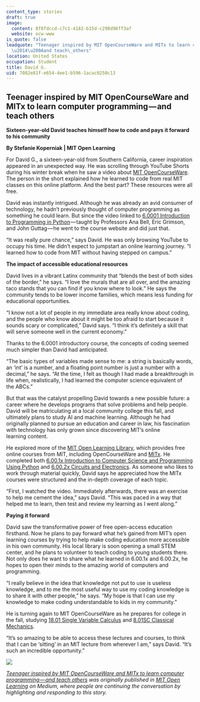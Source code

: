```yaml
---
content_type: stories
draft: true
image:
  content: 8f8fdccd-c7c1-4182-b15d-c298d96ff3af
  website: ocw-www
is_quote: false
leadquote: "Teenager inspired by MIT OpenCourseWare and MITx to learn computer programming\u200A\
  \u2014\u200Aand teach\_others"
location: United States
occupation: Student
title: David G.
uid: 7082e81f-e654-4ee1-b596-1acac0250c13
---
```

## Teenager inspired by MIT OpenCourseWare and MITx to learn computer programming — and teach others

**Sixteen-year-old David teaches himself how to code and pays it forward to his community**

**By Stefanie Koperniak | MIT Open Learning**

For David G., a sixteen-year-old from Southern California, career inspiration appeared in an unexpected way. He was scrolling through YouTube Shorts during his winter break when he saw a video about [MIT OpenCourseWare](https://ocw.mit.edu/). The person in the short explained how he learned to code from real MIT classes on this online platform. And the best part? These resources were all free.

David was instantly intrigued. Although he was already an avid consumer of technology, he hadn’t previously thought of computer programming as something he could learn. But since the video linked to [6.0001 Introduction to Programming in Python](https://ocw.mit.edu/courses/6-0001-introduction-to-computer-science-and-programming-in-python-fall-2016/) — taught by Professors Ana Bell, Eric Grimson, and John Guttag — he went to the course website and did just that.

“It was really pure chance,” says David. He was only browsing YouTube to occupy his time. He didn’t expect to jumpstart an online learning journey. “I learned how to code from MIT without having stepped on campus.”

**The impact of accessible educational resources**

David lives in a vibrant Latinx community that “blends the best of both sides of the border,” he says. “I love the murals that are all over, and the amazing taco stands that you can find if you know where to look.” He says the community tends to be lower income families, which means less funding for educational opportunities.

“I know not a lot of people in my immediate area really know about coding, and the people who know about it might be too afraid to start because it sounds scary or complicated,” David says. “I think it’s definitely a skill that will serve someone well in the current economy.”

Thanks to the 6.0001 introductory course, the concepts of coding seemed much simpler than David had anticipated.

“The basic types of variables made sense to me: a string is basically words, an ‘int’ is a number, and a floating point number is just a number with a decimal,” he says. “At the time, I felt as though I had made a breakthrough in life when, realistically, I had learned the computer science equivalent of the ABCs.”

But that was the catalyst propelling David towards a new possible future: a career where he develops programs that solve problems and help people. David will be matriculating at a local community college this fall, and ultimately plans to study AI and machine learning. Although he had originally planned to pursue an education and career in law, his fascination with technology has only grown since discovering MIT’s online learning content.

He explored more of the [MIT Open Learning Library,](https://openlearning.mit.edu/courses-programs/open-learning-library) which provides free online courses from MIT, including OpenCourseWare and [MITx](https://openlearning.mit.edu/courses-programs/mitx-courses). He completed both [6.00.1x Introduction to Computer Science and Programming Using Python](https://www.edx.org/course/introduction-to-computer-science-and-programming-7) and [6.00.2x Circuits and Electronics](https://www.edx.org/xseries/mitx-circuits-and-electronics). As someone who likes to work through material quickly, David says he appreciated how the MITx courses were structured and the in-depth coverage of each topic.

“First, I watched the video. Immediately afterwards, there was an exercise to help me cement the idea,” says David. “This was paced in a way that helped me to learn, then test and review my learning as I went along.”

**Paying it forward**

David saw the transformative power of free open-access education firsthand. Now he plans to pay forward what he’s gained from MIT’s open learning courses by trying to help make coding education more accessible in his own community. His local library is soon opening a small STEM center, and he plans to volunteer to teach coding to young students there. Not only does he want to share what he learned in 6.00.1x and 6.00.2x, he hopes to open their minds to the amazing world of computers and programming.

“I really believe in the idea that knowledge not put to use is useless knowledge, and to me the most useful way to use my coding knowledge is to share it with other people,” he says. “My hope is that I can use my knowledge to make coding understandable to kids in my community.”

He is turning again to MIT OpenCourseWare as he prepares for college in the fall, studying [18.01 Single Variable Calculus](https://ocw.mit.edu/courses/18-01-calculus-i-single-variable-calculus-fall-2020/) and [8.01SC Classical Mechanics](https://ocw.mit.edu/courses/8-01sc-classical-mechanics-fall-2016/).

“It’s so amazing to be able to access these lectures and courses, to think that I can be ‘sitting’ in an MIT lecture from wherever I am,” says David. “It’s such an incredible opportunity.”

![](https://medium.com/_/stat?event=post.clientViewed&referrerSource=full_rss&postId=84236df447a1)

[*Teenager inspired by MIT OpenCourseWare and MITx to learn computer programming — and teach others*](https://medium.com/open-learning/teenager-inspired-by-mit-opencourseware-and-mitx-to-learn-computer-programming-and-teach-others-84236df447a1) *was originally published in* [*MIT Open Learning*](https://medium.com/open-learning) *on Medium, where people are continuing the conversation by highlighting and responding to this story.*